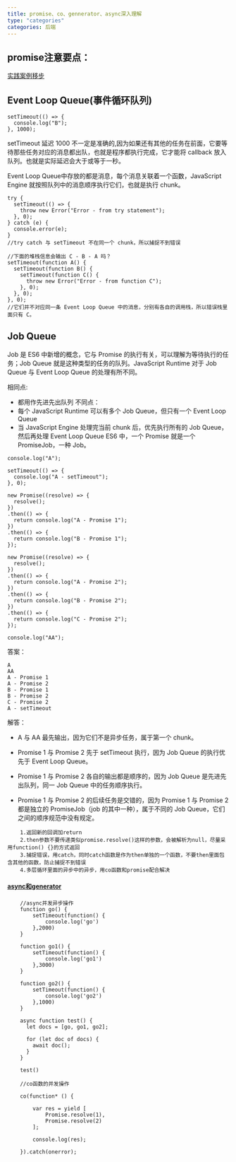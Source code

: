 ```yaml
---
title: promise、co、gennerator、async深入理解
type: "categories"
categories: 后端
---
```


## promise注意要点：

[实践案例移步](https://github.com/wbcz/untils)

## Event Loop Queue(事件循环队列)

```
setTimeout(() => {
  console.log("B");
}, 1000);
```
setTimeout 延迟 1000 不一定是准确的,因为如果还有其他的任务在前面，它要等待那些任务对应的消息都出队，也就是程序都执行完成，它才能将 callback 放入队列。也就是实际延迟会大于或等于一秒。

Event Loop Queue中存放的都是消息，每个消息关联着一个函数，JavaScript Engine 就按照队列中的消息顺序执行它们，也就是执行 chunk。
```
try {
  setTimeout(() => {
    throw new Error("Error - from try statement");
  }, 0);
} catch (e) {
  console.error(e);
}
//try catch 与 setTimeout 不在同一个 chunk，所以捕捉不到错误
```

```
//下面的堆栈信息会输出 C - B - A 吗？
setTimeout(function A() {
  setTimeout(function B() {
    setTimeout(function C() {
      throw new Error("Error - from function C");
    }, 0);
  }, 0);
}, 0);
//它们并不对应同一条 Event Loop Queue 中的消息，分别有各自的调用栈，所以错误栈里面只有 C。
```

## Job Queue
Job 是 ES6 中新增的概念，它与 Promise 的执行有关，可以理解为等待执行的任务；Job Queue 就是这种类型的任务的队列。JavaScript Runtime 对于 Job Queue 与 Event Loop Queue 的处理有所不同。

相同点:
- 都用作先进先出队列
不同点：
- 每个 JavaScript Runtime 可以有多个 Job Queue，但只有一个 Event Loop Queue
- 当 JavaScript Engine 处理完当前 chunk 后，优先执行所有的 Job Queue，然后再处理 Event Loop Queue
ES6 中，一个 Promise 就是一个 PromiseJob，一种 Job。
```
console.log("A");

setTimeout(() => {
  console.log("A - setTimeout");
}, 0);

new Promise((resolve) => {
  resolve();
})
.then(() => {
  return console.log("A - Promise 1");
})
.then(() => {
  return console.log("B - Promise 1");
});

new Promise((resolve) => {
  resolve();
})
.then(() => {
  return console.log("A - Promise 2");
})
.then(() => {
  return console.log("B - Promise 2");
})
.then(() => {
  return console.log("C - Promise 2");
});

console.log("AA");

```
答案：
```
A
AA
A - Promise 1
A - Promise 2
B - Promise 1
B - Promise 2
C - Promise 2
A - setTimeout
```
解答：
- A 与 AA 最先输出，因为它们不是异步任务，属于第一个 chunk。

- Promise 1 与 Promise 2 先于 setTimeout 执行，因为 Job Queue 的执行优先于 Event Loop Queue。

- Promise 1 与 Promise 2 各自的输出都是顺序的，因为 Job Queue 是先进先出队列，同一 Job Queue 中的任务顺序执行。

- Promise 1 与 Promise 2 的后续任务是交错的，因为 Promise 1 与 Promise 2 都是独立的 PromiseJob（job 的其中一种），属于不同的 Job Queue，它们之间的顺序规范中没有规定。

```
	1.返回新的回调加return
	2.then参数不要传递类似promise.resolve()这样的参数，会被解析为null，尽量采用function() {}的方式返回
	3.捕捉错误，用catch，同时catch函数是作为then单独的一个函数，不要then里面包含其他的函数，防止捕捉不到错误
	4.多层循环里面的异步中的异步，用co函数和promise配合解决
```
#### [async和generator](http://www.ruanyifeng.com/blog/2015/05/async.html)

```
	//async并发异步操作
	function go() {
		setTimeout(function() {
			console.log('go')
		},2000)
	}

	function go1() {
		setTimeout(function() {
			console.log('go1')
		},3000)
	}

	function go2() {
		setTimeout(function() {
			console.log('go2')
		},1000)
	}

	async function test() {
	  let docs = [go, go1, go2];

	  for (let doc of docs) {
	    await doc();
	  }
	}

	test()

```

```
	//co函数的并发操作
	
	co(function* () {

	    var res = yield [
	    	Promise.resolve(1),
	    	Promise.resolve(2)
	    ];

	  	console.log(res);

	}).catch(onerror);

```
